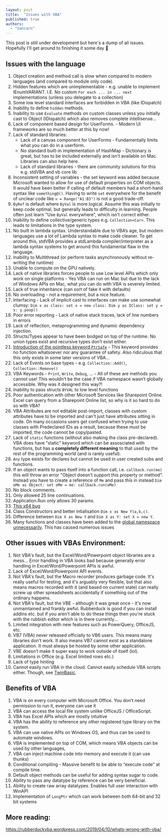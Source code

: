 ```yaml
---
layout: post
title:  "Issues with VBA"
published: true
authors:
  - "Sancarn"
---
```


This post is still under development but here's a dump of all issues. Hopefully I'll get around to finishing it some day 👀

## Issues with the language

1. Object creation and method call is slow when compared to modern languages (and compared to module only code).
2. Hidden features which are unimplementable - e.g. unable to implement IEnumVARIANT. I.E. No custom `For each ... in ... next` implementations (unless you delegate to a collection)
3. Some low level standard interfaces are forbidden in VBA (like IDispatch)
4. Inability to define `hidden` methods.
5. Inability to use `Evaluate` methods on custom classes unless you initially cast to Object (IDispatch) which also removes complete intellisense...
6. Lack of component based design for UserForms. - Modern UI frameworks are so much better at this by now!
7. Lack of standard libraries:
    * Lack of a canvas component for UserForms - Fundamentally limits what you can do in a userform.
    * No standard built-in implementation of HashMap - Dictionary is great, but has to be included externally and isn’t available on Mac. Libraries can also help here.
    * Lack of standard libraries - there are community solutions for this e.g. stdVBA and vb core lib
8. Inconsistent setting of variables - the set keyword was added because Microsoft wanted to allow for use of default properties on COM objects. It would have been better if calling of default members had a short-hand syntax like `something@()`. Having to write `set` everywhere for the benefit of unclear code like `v = Range("A1:B3")` is not a good trade-off.
9. `ByRef` is default where `ByVal` is more logical. Assume this was initially to keep code optimal, but generally leads to difficulty in learning. People often just learn "Use `ByVal` everywhere", which isn’t correct either.
10. Inability to define collective/generic types e.g. `Collection<Car>`. This leads to limitations in the type system.
11. No built in lambda syntax. Understandable due to VBA’s age, but modern languages use a lot of Lambda syntax to make code cleaner. To get around this, stdVBA provides a stdLambda compiler/interpreter as a lambda syntax systems to get around this fundamental flaw in the language.
12. Inability to Multithread (or perform tasks asynchronously without re-writing the runtime)
13. Unable to compute on the GPU natively.
14. Lack of native libraries forces people to use Low level APIs which only work on single platforms - Yes VBA can run on Mac but due to the lack of Windows APIs on Mac, what you can do with VBA is severely limited.
15. Lack of true inheritance (can sort of fake it with defaults)
16. No overloading - not a requirement, but a nice feature.
17. Interfacing - Lack of implicit cast to interfaces can make use somewhat clumsy: `Dim x as class: set x = new class: Dim y as IClass: set y = x: y.poop()`
18. Poor error reporting -  Lack of native stack traces, lack of line numbers in errors
19. Lack of reflection, metaprogramming and dynamic dependency injection.
20. Structs/Types appear to have been bodged on top of the runtime. No union types exist and recursive types don’t exist either.
21. [Introduction of the pointless keyword `PtrSafe`](https://stackoverflow.com/a/77141128/6302131) - This keyword provides no function whatsoever nor any guarantee of safety. Also ridiculous that this only exists in some later versions of VBA…
22. Lack of Events on base types - e.g. `Collection::Add()`, `Collection::Remove()`
23. VBA Keywords - `Print`, `Write`, `Debug`, … - All of these are methods you cannot use! This wouldn’t be the case if VBA namespace wasn’t globally accessible. Why was it designed this way?!
24. Inability to pass structs `BYVAL` to low level functions
25. Poor authentication with other Microsoft Services like Sharepoint Online. Excel can query from a Sharepoint Online list, so why is it so hard to do so with VBA?
26. VBA Attributes are not editable post-import, classes with custom attributes have to be imported and can't just have attributes sitting in code. On many occasions users get confused when trying to use classes with Predeclared IDs as a result, because these must be imported, the code cannot be copy/pasted.
27. Lack of `static` functions (without also making the class pre-declared). VBA does have "static" keyword which can be assosciated with functions, but has a **completely different meaning** to that used by the rest of the programming world (and is rarely useful).
28. `Any` type exists for declares but cannot be used in user created subs and functions.
29. If an object wants to pass itself into a function call, i.e. `callback.run(me)` this will throw an error "Object doesn't support this property or method". Instead you have to create a reference of `Me` and pass this in instead `Dim oMe as Object: set oMe = me: callback.run(oMe)`
30. No block comments.
31. Only allowed 25 line continuations.
32. Application.Run only allows 30 params.
33. [This x64 bug](https://stackoverflow.com/questions/63848617/bug-with-for-each-enumeration-on-x64-custom-classes)
34. Class Constructors and better intialisation `Dim x as New Y(a,b,c)`.
35. Difference between `Dim X as New Y` and `Dim X as Y: set X = new Y`.
36. Many functions and classes have been added to the [global namespace unnecessarily](https://rubberduckvba.blog/2024/08/14/understanding-libraries/comment-page-1/#respond). This has caused numerous issues  

## Other issues with VBAs Environment:

1. Not VBA's fault, but the Excel/Word/Powerpoint object libraries are a mess… Error handling in VBA looks bad because generally error handling in Excel/Word/Powerpoint APIs is awful.
2. Lack of Excel/Word/Powerpoint API events.
3. Not VBA's fault, but the Macro recorder produces garbage code. It's really useful for testing, and it's arguably very flexible, but that also means macros recorded with it (and based on current state) can really screw up other spreadsheets accidentally if something out of the ordinary happens.
4. Not VBA's fault, but the VBE - although it was great once - it's now unmaintained and frankly awful. Rubberduck is good if you can install addins etc. but if you aren't able to do these things then you're stuck with the rubbish editor which is in there currently…
5. Limited integration with new features such as PowerQuery, OfficeJS, etc.
6. VB7 (VBA) never released officially to VB6 users. This means many libraries don’t work. It also means VB7 cannot exist as a standalone application. It must always be hosted by some other application.
7. VBE doesn’t make it super easy to work outside of itself (lol).
8. Limitations in Office (e.g. Excel limited rows etc.)
9. Lack of type hinting
10. Cannot easily run VBA in the cloud. Cannot easily schedule VBA scripts either. Though, see [TwinBasic](https://twinbasic.com/).

## Benefits of VBA

1. VBA is on every computer with Microsoft Office. You don’t need permission to run it, everyone can use it 
2. VBA can access the local file system unlike OfficeJS / OfficeScript.
3. VBA has Excel APIs which are mostly intuitive
4. VBA has the ability to reference any other registered type library on the system.
5. VBA can use native APIs on Windows OS, and thus can be used to automate windows.
6. VBA is implemented on top of COM, which means VBA objects can be used by other languages,
7. VBA can inject machine code into memory and execute it (can use thunks)
8. Conditional compiling - Massive benefit to be able to “execute code” at compile time.
9. Default object methods can be useful for adding syntax sugar to code.
10. Ability to pass any datatype by reference can be very beneficial.
11. Ability to create raw array datatypes. Enables full user interaction with WinAPI
12. Implementation of `LongPtr` which can work between both 64-bit and 32 bit systems

## More reading:

https://rubberduckvba.wordpress.com/2019/04/10/whats-wrong-with-vba/
